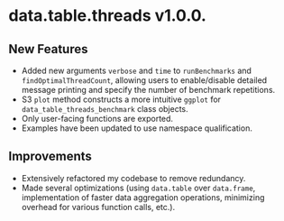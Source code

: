 # data.table.threads v1.0.0.

## New Features
- Added new arguments `verbose` and `time` to `runBenchmarks` and `findOptimalThreadCount`, allowing users to enable/disable detailed message printing and specify the number of benchmark repetitions.
- S3 `plot` method constructs a more intuitive `ggplot` for `data_table_threads_benchmark` class objects.
- Only user-facing functions are exported.
- Examples have been updated to use namespace qualification.

## Improvements
- Extensively refactored my codebase to remove redundancy.
- Made several optimizations (using `data.table` over `data.frame`, implementation of faster data aggregation operations, minimizing overhead for various function calls, etc.).